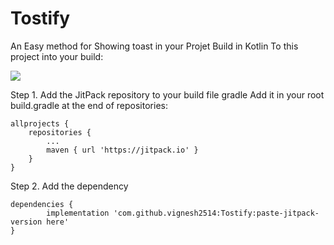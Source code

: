 # Tostify
An Easy method for Showing toast in your Projet Build in Kotlin
To this project into your build:

[![](https://jitpack.io/v/vignesh2514/Tostify.svg)](https://jitpack.io/#vignesh2514/Tostify)

Step 1. Add the JitPack repository to your build file gradle
Add it in your root build.gradle at the end of repositories:

	allprojects {
		repositories {
			...
			maven { url 'https://jitpack.io' }
		}
	}
Step 2. Add the dependency

	dependencies {
	        implementation 'com.github.vignesh2514:Tostify:paste-jitpack-version here'
	}
